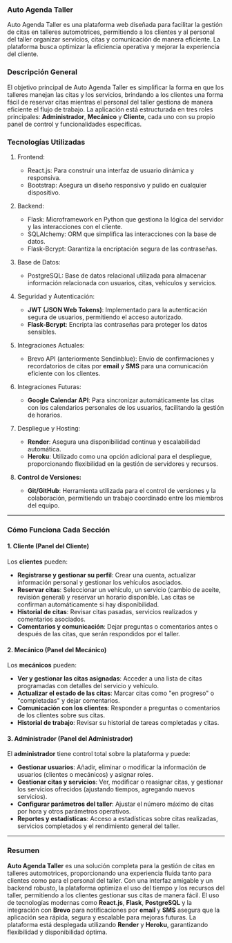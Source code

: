 
### Auto Agenda Taller

Auto Agenda Taller es una plataforma web diseñada para facilitar la gestión de citas en talleres automotrices, permitiendo a los clientes y al personal del taller organizar servicios, citas y comunicación de manera eficiente. La plataforma busca optimizar la eficiencia operativa y mejorar la experiencia del cliente.

### Descripción General

El objetivo principal de Auto Agenda Taller es simplificar la forma en que los talleres manejan las citas y los servicios, brindando a los clientes una forma fácil de reservar citas mientras el personal del taller gestiona de manera eficiente el flujo de trabajo. La aplicación está estructurada en tres roles principales: **Administrador**, **Mecánico** y **Cliente**, cada uno con su propio panel de control y funcionalidades específicas.

### Tecnologías Utilizadas

1. Frontend:
   - React.js: Para construir una interfaz de usuario dinámica y responsiva.
   - Bootstrap: Asegura un diseño responsivo y pulido en cualquier dispositivo.

2. Backend:
   - Flask: Microframework en Python que gestiona la lógica del servidor y las interacciones con el cliente.
   - SQLAlchemy: ORM que simplifica las interacciones con la base de datos.
   - Flask-Bcrypt: Garantiza la encriptación segura de las contraseñas.

3. Base de Datos:
   - PostgreSQL: Base de datos relacional utilizada para almacenar información relacionada con usuarios, citas, vehículos y servicios.

4. Seguridad y Autenticación:
   - **JWT (JSON Web Tokens)**: Implementado para la autenticación segura de usuarios, permitiendo el acceso autorizado.
   - **Flask-Bcrypt**: Encripta las contraseñas para proteger los datos sensibles.

5. Integraciones Actuales:
   - Brevo API (anteriormente Sendinblue): Envío de confirmaciones y recordatorios de citas por **email** y **SMS** para una comunicación eficiente con los clientes.

6. Integraciones Futuras:
   - **Google Calendar API**: Para sincronizar automáticamente las citas con los calendarios personales de los usuarios, facilitando la gestión de horarios.

7. Despliegue y Hosting:
   - **Render**: Asegura una disponibilidad continua y escalabilidad automática.
   - **Heroku**: Utilizado como una opción adicional para el despliegue, proporcionando flexibilidad en la gestión de servidores y recursos.

8. **Control de Versiones:**
   - **Git/GitHub**: Herramienta utilizada para el control de versiones y la colaboración, permitiendo un trabajo coordinado entre los miembros del equipo.

---

### Cómo Funciona Cada Sección

#### 1. Cliente (Panel del Cliente)

Los **clientes** pueden:
- **Registrarse y gestionar su perfil**: Crear una cuenta, actualizar información personal y gestionar los vehículos asociados.
- **Reservar citas**: Seleccionar un vehículo, un servicio (cambio de aceite, revisión general) y reservar un horario disponible. Las citas se confirman automáticamente si hay disponibilidad.
- **Historial de citas**: Revisar citas pasadas, servicios realizados y comentarios asociados.
- **Comentarios y comunicación**: Dejar preguntas o comentarios antes o después de las citas, que serán respondidos por el taller.

#### 2. Mecánico (Panel del Mecánico)

Los **mecánicos** pueden:
- **Ver y gestionar las citas asignadas**: Acceder a una lista de citas programadas con detalles del servicio y vehículo.
- **Actualizar el estado de las citas**: Marcar citas como "en progreso" o "completadas" y dejar comentarios.
- **Comunicación con los clientes**: Responder a preguntas o comentarios de los clientes sobre sus citas.
- **Historial de trabajo**: Revisar su historial de tareas completadas y citas.

#### 3. Administrador (Panel del Administrador)

El **administrador** tiene control total sobre la plataforma y puede:
- **Gestionar usuarios**: Añadir, eliminar o modificar la información de usuarios (clientes o mecánicos) y asignar roles.
- **Gestionar citas y servicios**: Ver, modificar o reasignar citas, y gestionar los servicios ofrecidos (ajustando tiempos, agregando nuevos servicios).
- **Configurar parámetros del taller**: Ajustar el número máximo de citas por hora y otros parámetros operativos.
- **Reportes y estadísticas**: Acceso a estadísticas sobre citas realizadas, servicios completados y el rendimiento general del taller.

---

### Resumen

**Auto Agenda Taller** es una solución completa para la gestión de citas en talleres automotrices, proporcionando una experiencia fluida tanto para clientes como para el personal del taller. Con una interfaz amigable y un backend robusto, la plataforma optimiza el uso del tiempo y los recursos del taller, permitiendo a los clientes gestionar sus citas de manera fácil. El uso de tecnologías modernas como **React.js**, **Flask**, **PostgreSQL** y la integración con **Brevo** para notificaciones por **email** y **SMS** asegura que la aplicación sea rápida, segura y escalable para mejoras futuras. La plataforma está desplegada utilizando **Render** y **Heroku**, garantizando flexibilidad y disponibilidad óptima.
